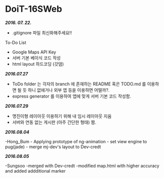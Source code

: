 # DoiT-16SWeb

***2016. 07. 22.***
- .gitignore 파일 최신화해주세요!!

To-Do List
- Google Maps API Key
- 서버 기본 베이식 코드 작성
- html layout 하드코딩 (갓댐)

***2016.07.27***

- ToDo folder 는 각자의 branch 에 존재하는  README 혹은 TODO.md 를 이용하면 될 듯 하니 없애거나 외부 앱 등을 이용하면 어떨까?.
- express generator 를 이용하여 앱에 맞게 서버 기본 코드 작성함.

***2016.07.29***

- 명진이형 레이아웃 이용하기 위해 내 임시 레이아웃 지움 
- 서버와 연동 없는 게시판 (아주 간단한 형태) 짬. 

***2016.08.04***

-Hong_Bum
    - Applying prototype of ng-animation
    - set view engine to pug(jade) 
    - merge mj-dev's layout to Dev-credt
    
***2016.08.05***

-Sungsoo
	-merged with Dev-credt
	-modified map.html with higher accuracy and added addditional marker

